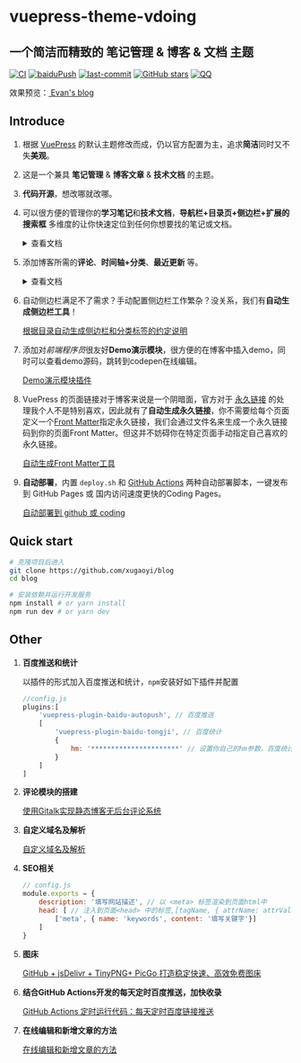 # vuepress-theme-vdoing

## 一个简洁而精致的 笔记管理 & 博客 & 文档  主题

[![CI](https://github.com/xugaoyi/blog/workflows/CI/badge.svg)](https://github.com/xugaoyi/blog/actions?query=workflow%3ACI) [![baiduPush](https://github.com/xugaoyi/blog/workflows/baiduPush/badge.svg)](https://github.com/xugaoyi/blog/actions?query=workflow%3AbaiduPush) [![last-commit](https://img.shields.io/github/last-commit/xugaoyi/blog)](https://github.com/xugaoyi/blog/commits/master) [![GitHub stars](https://img.shields.io/github/stars/xugaoyi/blog)](https://github.com/xugaoyi/blog/stargazers) [![QQ](https://img.shields.io/badge/撩我-894072666-brightgreen)](https://xugaoyi.com/about/#%E8%81%94%E7%B3%BB)

效果预览：[ Evan's blog](https://xugaoyi.com/)



## Introduce

1. 根据 [VuePress](https://vuepress.vuejs.org/zh/) 的默认主题修改而成，仍以官方配置为主，追求**简洁**同时又不失**美观**。

2. 这是一个兼具 **笔记管理** & **博客文章** & **技术文档** 的主题。

3. **代码开源**，想改哪就改哪。

4. 可以很方便的管理你的**学习笔记**和**技术文档**，**导航栏+目录页+侧边栏+扩展的搜索框** 多维度的让你快速定位到任何你想要找的笔记或文档。

   <details>
    <summary>查看文档</summary>
    <ul>
        <li>
        简单的导航栏配置，参照 <a href="https://vuepress.vuejs.org/zh/theme/default-theme-config.html#导航栏">官方配置</a>
        </li>
        <li>简单的目录页配置，参照 <a href="https://github.com/xugaoyi/blog/issues/330">目录页配置</a></li>
        <li>自动生成侧边栏工具（请看第6条）</li>
        <li><a href="https://github.com/xugaoyi/blog/blob/master/docs/.vuepress/plugins/enhanced-search/README.md">扩展的搜索框插件</a></li>
    </ul>
   </details>
   
5. 添加博客所需的**评论**、**时间轴+分类**、**最近更新** 等。
   <details>
    <summary>查看文档</summary>
    <ul>
        <li><a href="https://github.com/dongyuanxin/vuepress-plugin-comment">评论栏插件</a>
        </li>
        <li><a href="https://github.com/xugaoyi/blog/issues/331">时间轴+分类 页面配置</a>
        </li>
        <li>最近更新模块（暂无文档）</li>
    </ul>
   </details>


6. 自动侧边栏满足不了需求？手动配置侧边栏工作繁杂？没关系，我们有**自动生成侧边栏工具**！

   [根据目录自动生成侧边栏和分类标签的约定说明](https://github.com/xugaoyi/blog/issues/113)

7. 添加对*前端程序员*很友好**Demo演示模块**，很方便的在博客中插入demo，同时可以查看demo源码，跳转到codepen在线编辑。

   [Demo演示模块插件](https://github.com/xiguaxigua/vuepress-plugin-demo-block)

8. VuePress 的页面链接对于博客来说是一个阴暗面，官方对于 [永久链接](https://vuepress.vuejs.org/zh/guide/permalinks.html) 的处理我个人不是特别喜欢，因此就有了**自动生成永久链接**，你不需要给每个页面定义一个[Front Matter](https://vuepress.vuejs.org/zh/guide/frontmatter.html)指定永久链接，我们会通过文件名来生成一个永久链接码到你的页面Front Matter。但这并不妨碍你在特定页面手动指定自己喜欢的永久链接。

   [自动生成Front Matter工具](https://github.com/xugaoyi/blog/issues/324)

9. **自动部署**，内置 `deploy.sh` 和 [GitHub Actions](https://github.com/features/actions) 两种自动部署脚本，一键发布到 GitHub Pages 或 国内访问速度更快的Coding Pages。

   [自动部署到 github 或 coding](https://github.com/xugaoyi/blog/issues/325)

   

## Quick start

```bash
# 克隆项目后进入
git clone https://github.com/xugaoyi/blog
cd blog

# 安装依赖并运行开发服务
npm install # or yarn install
npm run dev # or yarn dev
```



## Other

1. **百度推送和统计**

   以插件的形式加入百度推送和统计，`npm`安装好如下插件并配置

   ```js
   //config.js
   plugins:[
       'vuepress-plugin-baidu-autopush', // 百度推送
       [
           'vuepress-plugin-baidu-tongji', // 百度统计
           {
               hm: '**********************' // 设置你自己的hm参数，百度统计提供
           }
       ]
   ]
   ```

2. **评论模块的搭建**

   [使用Gitalk实现静态博客无后台评论系统](https://xugaoyi.com/pages/1da0bf9a988eafe5/)

3. **自定义域名及解析**

   [自定义域名及解析](https://github.com/xugaoyi/blog/issues/326)

4. **SEO相关**

   ```js
   // config.js
   module.exports = {
       description: '填写网站描述', // 以 <meta> 标签渲染到页面html中
       head: [ // 注入到页面<head> 中的标签,[tagName, { attrName: attrValue }]
           ['meta', { name: 'keywords', content: '填写关键字'}]
       ]
   }
   ```

5. **图床**

   [GitHub + jsDelivr + TinyPNG+ PicGo 打造稳定快速、高效免费图床](https://xugaoyi.com/pages/a5f73af5185fdf0a/)

6. **结合GitHub Actions开发的每天定时百度推送，加快收录**

   [GitHub Actions 定时运行代码：每天定时百度链接推送](https://xugaoyi.com/pages/f44d2f9ad04ab8d3/)

7. **在线编辑和新增文章的方法**

   [在线编辑和新增文章的方法](https://github.com/xugaoyi/blog/issues/327)

